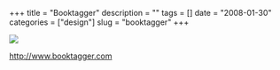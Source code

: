 +++
title = "Booktagger"
description = ""
tags = []
date = "2008-01-30"
categories = ["design"]
slug = "booktagger"
+++


 

  <div id="screens-thumbs" class="clearfix">
    <div class="txt-center" id="design-submission"><a href="http://www.booktagger.com/"><img id='bluga-thumbnail-1027' class='bluga-thumbnail large' src='//media.konigi.com/bluga/
wt47f281cfbcdd2_0.jpg'/></a></div>  
  </div>   
<p><a href="http://www.booktagger.com/">http://www.booktagger.com</a></p>




